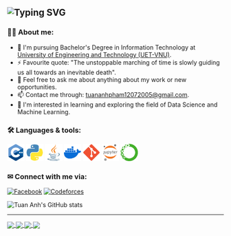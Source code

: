 ![Typing SVG](https://readme-typing-svg.demolab.com?font=Fira+Code&pause=1000&width=435&lines=Hi%2C+I'm+%40Dainn98+%F0%9F%91%A8%E2%80%8D%F0%9F%92%BB;A+2th-year+student+from+UET-VNU)
---
### 👩‍💻 About me:
- 🌱 I'm pursuing Bachelor's Degree in Information Technology at [University of Engineering and Technology (UET-VNU)](https://uet.vnu.edu.vn/).
- ⚡ Favourite quote: "The unstoppable marching of time is slowly guiding us all towards an inevitable death".
- 💬 Feel free to ask me about anything about my work or new opportunities.
- 📫 Contact me through: [tuananhpham12072005@gmail.com](mailto:tuananhpham12072005@gmail.com).
- 🔭 I'm interested in learning and exploring the field of Data Science and Machine Learning.

### 🛠 Languages & tools:
<div>          
  <p align="left">
    <img src="./Logo/cplusplus.png" title="C++" width="40" height="40" />
    <img src="./Logo/python.png" title="python" width="40" height="40" />
    <img src="./Logo/java.png" title="Java" width="40" height="40" />
    <img src="./Logo/docker.png" title="Docker" width="40" height="40" />
    <img src="./Logo/git.png" title="Git" width="40" height="40" />
    <img src="./Logo/jupiter_notebook.png" title="Jupiter notebook" width="40" height="40" />
    <img src="./Logo/Anaconda.png" title="Anaconda" width="40" height="40" />
  </p>
</div>  

### ✉ Connect with me via: 

[![Facebook](https://img.shields.io/badge/Facebook-%231877F2.svg?logo=Facebook&logoColor=white)](https://www.facebook.com/dainn98/) 
[![Codeforces](https://img.shields.io/badge/Codeforce-%231877F2.svg?logo=Codeforce&logoColor=white)](https://codeforces.com/profile/dainn98)

![Tuan Anh's GitHub stats](https://github-readme-stats.vercel.app/api?username=dainn98&hide=contribs,prs,issues&theme=radical)

---

<a href="https://github.com/Dainn98/FloppyBird">
  <!-- Change the `github-readme-stats.anuraghazra1.vercel.app` to `github-readme-stats.vercel.app`  -->
  <img align="center" src="https://github-readme-stats.anuraghazra1.vercel.app/api/pin/?username=Dainn98&repo=FLoppyBird&theme=radical" />
</a>  

<a href="https://github.com/Dainn98/PracticeGit">
  <!-- Change the `github-readme-stats.anuraghazra1.vercel.app` to `github-readme-stats.vercel.app`  -->
  <img align="center" src="https://github-readme-stats.anuraghazra1.vercel.app/api/pin/?username=Dainn98&repo=LibraryManagement&theme=merko" />
</a>
<a href="https://github.com/Dainn98/HangMan">
  <!-- Change the `github-readme-stats.anuraghazra1.vercel.app` to `github-readme-stats.vercel.app`  -->
  <img align="center" src="https://github-readme-stats.anuraghazra1.vercel.app/api/pin/?username=Dainn98&repo=HangMan&theme=merko" />
</a>  
<a href="https://github.com/Dainn98/Simple_XO">
  <!-- Change the `github-readme-stats.anuraghazra1.vercel.app` to `github-readme-stats.vercel.app`  -->
  <img align="center" src="https://github-readme-stats.anuraghazra1.vercel.app/api/pin/?username=Dainn98&repo=Simple_XO&theme=radical" />
</a>  
